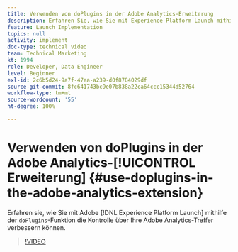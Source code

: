 ```yaml
---
title: Verwenden von doPlugins in der Adobe Analytics-Erweiterung
description: Erfahren Sie, wie Sie mit Experience Platform Launch mithilfe der doPlugins-Funktion die Kontrolle über Ihre Adobe Analytics-Treffer verbessern können.
feature: Launch Implementation
topics: null
activity: implement
doc-type: technical video
team: Technical Marketing
kt: 1994
role: Developer, Data Engineer
level: Beginner
exl-id: 2c6b5d24-9a7f-47ea-a239-d0f8784029df
source-git-commit: 8fc641743bc9e07b838a22ca64ccc15344d52764
workflow-type: tm+mt
source-wordcount: '55'
ht-degree: 100%

---
```


# Verwenden von doPlugins in der Adobe Analytics-[!UICONTROL Erweiterung] {#use-doplugins-in-the-adobe-analytics-extension}

Erfahren sie, wie Sie mit Adobe [!DNL Experience Platform Launch] mithilfe der `doPlugins`-Funktion die Kontrolle über Ihre Adobe Analytics-Treffer verbessern können.

>[!VIDEO](https://video.tv.adobe.com/v/25171?quality=12&learn=on)
